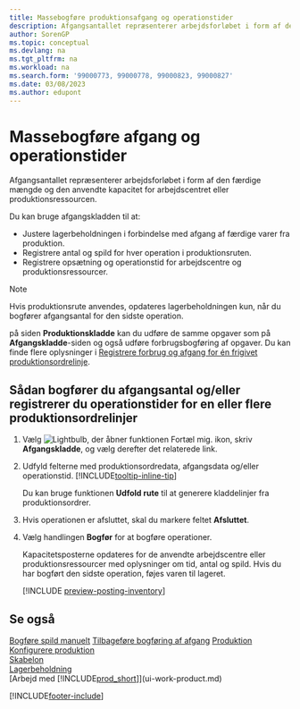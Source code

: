 ```yaml
---
title: Massebogføre produktionsafgang og operationstider
description: Afgangsantallet repræsenterer arbejdsforløbet i form af den færdige mængde og den anvendte kapacitet for arbejdscentret eller produktionsressourcen.
author: SorenGP
ms.topic: conceptual
ms.devlang: na
ms.tgt_pltfrm: na
ms.workload: na
ms.search.form: '99000773, 99000778, 99000823, 99000827'
ms.date: 03/08/2023
ms.author: edupont
---
```

# <a name="batch-post-output-and-run-times"></a>Massebogføre afgang og operationstider

Afgangsantallet repræsenterer arbejdsforløbet i form af den færdige mængde og den anvendte kapacitet for arbejdscentret eller produktionsressourcen.

Du kan bruge afgangskladden til at:

* Justere lagerbeholdningen i forbindelse med afgang af færdige varer fra produktion.
* Registrere antal og spild for hver operation i produktionsruten.
* Registrere opsætning og operationstid for arbejdscentre og produktionsressourcer.

> [!NOTE]
> Hvis produktionsrute anvendes, opdateres lagerbeholdningen kun, når du bogfører afgangsantal for den sidste operation.

på siden **Produktionskladde** kan du udføre de samme opgaver som på **Afgangskladde**-siden og også udføre forbrugsbogføring af opgaver. Du kan finde flere oplysninger i [Registrere forbrug og afgang for én frigivet produktionsordrelinje](production-how-to-register-consumption-and-output.md).

## <a name="to-post-output-quantities-andor-register-run-times-for-one-or-more-production-order-lines"></a>Sådan bogfører du afgangsantal og/eller registrerer du operationstider for en eller flere produktionsordrelinjer

1. Vælg ![Lightbulb, der åbner funktionen Fortæl mig.](media/ui-search/search_small.png "Fortæl mig, hvad du vil foretage dig") ikon, skriv **Afgangskladde**, og vælg derefter det relaterede link.  
2. Udfyld felterne med produktionsordredata, afgangsdata og/eller operationstid. [!INCLUDE[tooltip-inline-tip](includes/tooltip-inline-tip_md.md)]
  
    Du kan bruge funktionen **Udfold rute** til at generere kladdelinjer fra produktionsordrer.
  
3. Hvis operationen er afsluttet, skal du markere feltet **Afsluttet**.  
4. Vælg handlingen **Bogfør** for at bogføre operationer.

    Kapacitetsposterne opdateres for de anvendte arbejdscentre eller produktionsressourcer med oplysninger om tid, antal og spild. Hvis du har bogført den sidste operation, føjes varen til lageret.

    [!INCLUDE [preview-posting-inventory](includes/preview-posting-inventory.md)]

## <a name="see-also"></a>Se også

[Bogføre spild manuelt](production-how-to-post-scrap.md)
[Tilbageføre bogføring af afgang](production-how-to-reverse-output-posting.md)
[Produktion](production-manage-manufacturing.md)
[Konfigurere produktion](production-configure-production-processes.md)  
[Skabelon](production-planning.md)  
[Lagerbeholdning](inventory-manage-inventory.md)  
[Arbejd med [!INCLUDE[prod_short](includes/prod_short.md)]](ui-work-product.md)


[!INCLUDE[footer-include](includes/footer-banner.md)]
